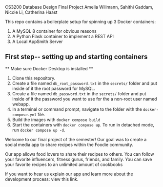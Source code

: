 CS3200 Database Design Final Project
Amelia Willmann, Sahithi Gaddam, Nicole Li, Catherina Haast

This repo contains a boilerplate setup for spinning up 3 Docker containers: 
1. A MySQL 8 container for obvious reasons
1. A Python Flask container to implement a REST API
1. A Local AppSmith Server

## First step-- setting up and starting containers
** Make sure Docker Desktop is installed **
1. Clone this repository.  
1. Create a file named `db_root_password.txt` in the `secrets/` folder and put inside of it the root password for MySQL. 
1. Create a file named `db_password.txt` in the `secrets/` folder and put inside of it the password you want to use for the a non-root user named webapp. 
1. In a terminal or command prompt, navigate to the folder with the `docker-compose.yml` file.  
1. Build the images with `docker compose build`
1. Start the containers with `docker compose up`.  To run in detached mode, run `docker compose up -d`. 


Welcome to our final project of the semester! Our goal was to create a social media app to share recipes within the Foodie community. 

Our app allows food lovers to share their recipes to others. You can follow your favorite influencers, fitness gurus, friends, and family. You can save your favorite recipes to an unlimited amount of cookbooks



If you want to hear us explain our app and learn more about the development process: view this link.



